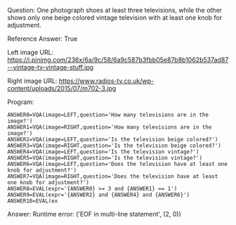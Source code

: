 Question: One photograph shoes at least three televisions, while the other shows only one beige colored vintage television with at least one knob for adjustment.

Reference Answer: True

Left image URL: https://i.pinimg.com/236x/6a/9c/58/6a9c587b3fbb05e87b8b1062b537ad87--vintage-tv-vintage-stuff.jpg

Right image URL: https://www.radios-tv.co.uk/wp-content/uploads/2015/07/m702-3.jpg

Program:

```
ANSWER0=VQA(image=LEFT,question='How many televisions are in the image?')
ANSWER1=VQA(image=RIGHT,question='How many televisions are in the image?')
ANSWER2=VQA(image=LEFT,question='Is the television beige colored?')
ANSWER3=VQA(image=RIGHT,question='Is the television beige colored?')
ANSWER4=VQA(image=LEFT,question='Is the television vintage?')
ANSWER5=VQA(image=RIGHT,question='Is the television vintage?')
ANSWER6=VQA(image=LEFT,question='Does the television have at least one knob for adjustment?')
ANSWER7=VQA(image=RIGHT,question='Does the television have at least one knob for adjustment?')
ANSWER8=EVAL(expr='{ANSWER0} >= 3 and {ANSWER1} == 1')
ANSWER9=EVAL(expr='{ANSWER2} and {ANSWER4} and {ANSWER6}')
ANSWER10=EVAL(ex
```
Answer: Runtime error: ('EOF in multi-line statement', (2, 0))


